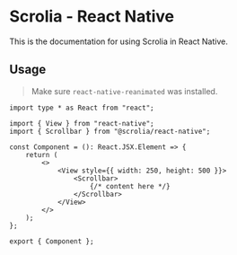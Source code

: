 # Scrolia - React Native

This is the documentation for using Scrolia in React Native.

## Usage

> Make sure `react-native-reanimated` was installed.

```tsx
import type * as React from "react";

import { View } from "react-native";
import { Scrollbar } from "@scrolia/react-native";

const Component = (): React.JSX.Element => {
    return (
        <>
            <View style={{ width: 250, height: 500 }}>
                <Scrollbar>
                    {/* content here */}
                </Scrollbar>
            </View>
        </>
    );
};

export { Component };
```
